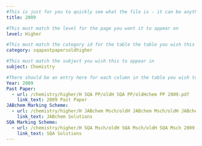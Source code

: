 ```yaml
---
#This is just for you to quickly see what the file is - it can be anything you want
title: 2009

#This must match the level for the page you want it to appear on
level: Higher

#This must match the category id for the table the table you wish this to appear in
category: sqapastpapersoldhigher

#This must match the subject you wish this to appear in
subject: Chemistry

#There should be an entry here for each column in the table you wish to populate:
Year: 2009
Past Paper: 
  - url: /chemistry/higher/H SQA PP/oldH SQA PP/oldHchem PP 2009.pdf
    link_text: 2009 Past Paper
JABchem Marking Scheme:
  - url: /chemistry/higher/H JABchem Msch/oldH JABchem Msch/oldH JABchem Msch 2009.pdf
    link_text: JABchem Solutions
SQA Marking Scheme:
  - url: /chemistry/higher/H SQA Msch/oldH SQA Msch/oldH SQA Msch 2009.pdf
    link_text: SQA Solutions
---
```

